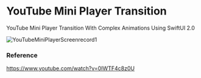 # YouTube Mini Player Transition

YouTube Mini Player Transition With Complex Animations Using SwiftUI 2.0

![YouTubeMiniPlayerScreenrecord1](https://user-images.githubusercontent.com/3436468/107877075-2c149c80-6f05-11eb-9f0b-1e717b8a5175.gif)

### Reference

https://www.youtube.com/watch?v=0IWTF4c8z0U

